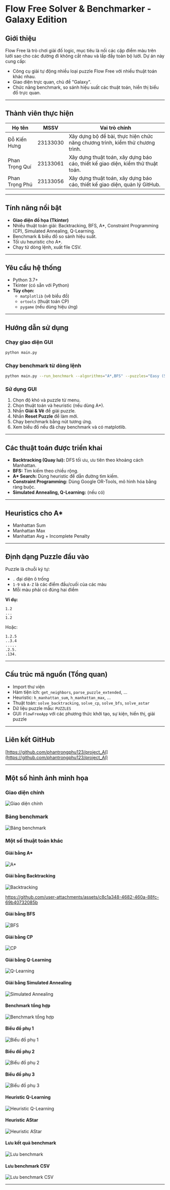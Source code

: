 # Flow Free Solver & Benchmarker - Galaxy Edition

## Giới thiệu

Flow Free là trò chơi giải đố logic, mục tiêu là nối các cặp điểm màu trên lưới sao cho các đường đi không cắt nhau và lấp đầy toàn bộ lưới. Dự án này cung cấp:
- Công cụ giải tự động nhiều loại puzzle Flow Free với nhiều thuật toán khác nhau.
- Giao diện trực quan, chủ đề "Galaxy".
- Chức năng benchmark, so sánh hiệu suất các thuật toán, hiển thị biểu đồ trực quan.

---

## Thành viên thực hiện

| Họ tên              | MSSV      | Vai trò chính                                                                 |
|---------------------|-----------|-------------------------------------------------------------------------------|
| Đỗ Kiến Hưng        | 23133030  | Xây dựng bộ đề bài, thực hiện chức năng chương trình, kiểm thử chương trình. |
| Phan Trọng Quí      | 23133061  | Xây dựng thuật toán, xây dựng báo cáo, thiết kế giao diện, kiểm thử thuật toán. |
| Phan Trọng Phú      | 23133056  | Xây dựng thuật toán, xây dựng báo cáo, thiết kế giao diện, quản lý GitHub.   |

---

## Tính năng nổi bật

- **Giao diện đồ họa (Tkinter)**
- Nhiều thuật toán giải: Backtracking, BFS, A*, Constraint Programming (CP), Simulated Annealing, Q-Learning.
- Benchmark & biểu đồ so sánh hiệu suất.
- Tối ưu heuristic cho A*.
- Chạy từ dòng lệnh, xuất file CSV.

---

## Yêu cầu hệ thống

- Python 3.7+
- Tkinter (có sẵn với Python)
- **Tùy chọn:**  
    - `matplotlib` (vẽ biểu đồ)
    - `ortools` (thuật toán CP)
    - `pygame` (nếu dùng hiệu ứng)

---

## Hướng dẫn sử dụng

### Chạy giao diện GUI

```bash
python main.py
```

### Chạy benchmark từ dòng lệnh

```bash
python main.py --run_benchmark --algorithms="A*,BFS" --puzzles="Easy (5x5)"
```

### Sử dụng GUI

1. Chọn độ khó và puzzle từ menu.
2. Chọn thuật toán và heuristic (nếu dùng A*).
3. Nhấn **Giải & Vẽ** để giải puzzle.
4. Nhấn **Reset Puzzle** để làm mới.
5. Chạy benchmark bằng nút tương ứng.
6. Xem biểu đồ nếu đã chạy benchmark và có matplotlib.

---

## Các thuật toán được triển khai

- **Backtracking (Quay lui):** DFS tối ưu, ưu tiên theo khoảng cách Manhattan.
- **BFS:** Tìm kiếm theo chiều rộng.
- **A\* Search:** Dùng heuristic để dẫn đường tìm kiếm.
- **Constraint Programming:** Dùng Google OR-Tools, mô hình hóa bằng ràng buộc.
- **Simulated Annealing, Q-Learning:** (nếu có)

---

## Heuristics cho A\*

- Manhattan Sum
- Manhattan Max
- Manhattan Avg + Incomplete Penalty

---

## Định dạng Puzzle đầu vào

Puzzle là chuỗi ký tự:
- `.` đại diện ô trống
- `1-9` và `A-Z` là các điểm đầu/cuối của các màu
- Mỗi màu phải có đúng hai điểm

**Ví dụ:**
```
1.2
...
1.2
```
Hoặc:
```
1.2.5
..3.4
.....
.2.5.
.134.
```

---

## Cấu trúc mã nguồn (Tổng quan)

- Import thư viện
- Hàm tiện ích: `get_neighbors`, `parse_puzzle_extended`, ...
- Heuristic: `h_manhattan_sum`, `h_manhattan_max`, ...
- Thuật toán: `solve_backtracking`, `solve_cp`, `solve_bfs`, `solve_astar`
- Dữ liệu puzzle mẫu: `PUZZLES`
- GUI: `FlowFreeApp` với các phương thức khởi tạo, sự kiện, hiển thị, giải puzzle

---

## Liên kết GitHub

[https://github.com/phantrongphu123/project_AI](https://github.com/phantrongphu123/project_AI)

---

## Một số hình ảnh minh họa

### Giao diện chính
![Giao diện chính](./pics/main.png)

### Bảng benchmark
![Bảng benchmark](./pics/benchmark_table.png)

### Một số thuật toán khác
#### Giải bằng A*
![A*](./pics/solve_with_Astar.png)

#### Giải bằng Backtracking
![Backtracking](./pics/solve_with_backtracking.png)


https://github.com/user-attachments/assets/c8c1a348-4682-460a-88fc-69b40732085b


#### Giải bằng BFS
![BFS](./pics/solve_with_bfs.png)

#### Giải bằng CP
![CP](./pics/solve_with_cp.png)

#### Giải bằng Q-Learning
![Q-Learning](./pics/solve_with_qlearning.png)

#### Giải bằng Simulated Annealing
![Simulated Annealing](./pics/solve_with_sa.png)

#### Benchmark tổng hợp
![Benchmark tổng hợp](./pics/benchmark66.png)

#### Biểu đồ phụ 1
![Biểu đồ phụ 1](./pics/graph01.png)

#### Biểu đồ phụ 2
![Biểu đồ phụ 2](./pics/graph02.png)

#### Biểu đồ phụ 3
![Biểu đồ phụ 3](./pics/graph03.png)

#### Heuristic Q-Learning
![Heuristic Q-Learning](./pics/heuristicQlearning.png)

#### Heuristic AStar
![Heuristic AStar](./pics/heuristicA.png)

#### Lưu kết quả benchmark
![Lưu benchmark](./pics/saveBenchmark.png)

#### Lưu benchmark CSV
![Lưu benchmark CSV](./pics/saveBenchmarkCSV.png)

---
